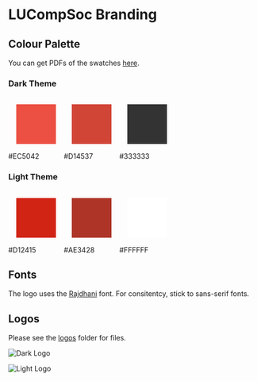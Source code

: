 # LUCompSoc Branding

## Colour Palette

You can get PDFs of the swatches [here]().

<style>
.swatch{
width:5rem;
height:5rem;
margin:1rem;
}
.row{
display:flex;
}
.swatch-wrapper{
display:flex;
 flex-direction: column;
}
</style>

### Dark Theme

<div class="row">
    <div class="swatch-wrapper">
        <div class="swatch" style="background-color:#EC5042;"></div>
        <span>#EC5042</span>
    </div>
    <div class="swatch-wrapper">
        <div class="swatch" style="background-color:#D14537;"></div>
        <span>#D14537</span>
    </div>
    <div class="swatch-wrapper">
        <div class="swatch" style="background-color:#333333;"></div>
        <span>#333333</span>
    </div>
</div>

### Light Theme

<div class="row">
    <div class="swatch-wrapper">
        <div class="swatch" style="background-color:#D12415;"></div>
        <span>#D12415</span>
    </div>
    <div class="swatch-wrapper">
        <div class="swatch" style="background-color:#AE3428;"></div>
        <span>#AE3428</span>
    </div>
    <div class="swatch-wrapper">
        <div class="swatch" style="background-color:#FFFFFF;"></div>
        <span>#FFFFFF</span>
    </div>
</div>

## Fonts

The logo uses the [Rajdhani](https://fonts.google.com/specimen/Rajdhani?query=Rajdhani) font. 
For consitentcy, stick to sans-serif fonts.

## Logos

Please see the [logos](https://github.com/LUCompSoc/brand/tree/master/logos) folder for files.

![Dark Logo]()

![Light Logo]()
